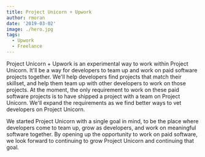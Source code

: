 ```yaml
---
title: Project Unicorn + Upwork
author: rmoran
date: '2019-03-02'
image: ./hero.jpg
tags:
  - Upwork
  - Freelance
---
```


Project Unicorn + Upwork is an experimental way to work within Project Unicorn. It'll be a way for developers to team up and work on paid software projects together. We'll help developers find projects that match their skillset, and help them team up with other developers to work on those projects. At the moment, the only requirement to work on these paid software projects is to have shipped a project with a team on Project Unicorn. We'll expand the requirements as we find better ways to vet developers on Project Unicorn.

We started Project Unicorn with a single goal in mind, to be the place where developers come to team up, grow as developers, and work on meaningful software together. By opening up the opportunity to work on paid software, we look forward to continuing to grow Project Unicorn and continuing that goal.
